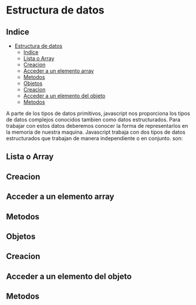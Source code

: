 # Estructura de datos
## Indice
- [Estructura de datos](#estructura-de-datos)
  - [Indice](#indice)
  - [Lista o Array](#lista-o-array)
  - [Creacion](#creacion)
  - [Acceder a un elemento array](#acceder-a-un-elemento-array)
  - [Metodos](#metodos)
  - [Objetos](#objetos)
  - [Creacion](#creacion-1)
  - [Acceder a un elemento del objeto](#acceder-a-un-elemento-del-objeto)
  - [Metodos](#metodos-1)

A parte de los tipos de datos primitivos, javascript nos proporciona los tipos de datos complejos conocidos tambien como datos estructurados.
Para trabajar con estos datos deberemos conocer la forma de representarlos en la memoria de nuestra maquina.
Javascript trabaja con dos tipos de datos estructurados que trabajan de manera independiente o en conjunto. son:
## Lista o Array
## Creacion
## Acceder a un elemento array
## Metodos
## Objetos
## Creacion
## Acceder a un elemento del objeto
## Metodos
